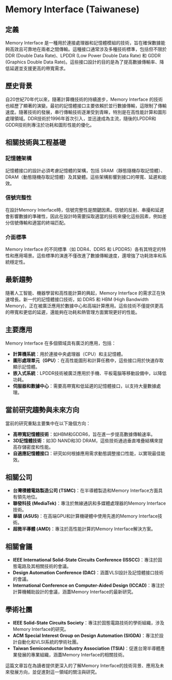 # Memory Interface (Taiwanese)

## 定義
Memory Interface 是一種用於連接處理器和記憶體模組的技術，旨在確保數據能夠高效且可靠地在兩者之間傳輸。這種接口通常涉及多種技術標準，包括但不限於 DDR (Double Data Rate)、LPDDR (Low Power Double Data Rate) 和 GDDR (Graphics Double Data Rate)。這些接口設計的目的是為了提高數據傳輸率、降低延遲並支援更高的帶寬需求。

## 歷史背景
自20世紀70年代以來，隨著計算機技術的持續進步，Memory Interface 的技術也經歷了顯著的演變。最初的記憶體接口主要依賴於並行數據傳輸，這限制了傳輸速度。隨著技術的發展，串行傳輸技術逐漸受到青睞，特別是在高性能計算和圖形處理領域。DDR技術於1996年首次引入，並迅速成為主流，隨後的LPDDR和GDDR技術則專注於功耗和圖形性能的優化。

## 相關技術與工程基礎
### 記憶體架構
記憶體接口的設計必須考慮記憶體的架構，包括 SRAM（靜態隨機存取記憶體）、DRAM（動態隨機存取記憶體）及其變體。這些架構影響到接口的帶寬、延遲和能效。

### 信號完整性
在設計Memory Interface時，信號完整性是關鍵因素。信號的反射、串擾和延遲會影響數據的準確性，因此在設計時需要採取適當的技術來優化這些因素，例如差分信號傳輸和適當的終端匹配。

### 介面標準
Memory Interface 的不同標準（如 DDR4、DDR5 和 LPDDR5）各有其特定的特性和應用場景。這些標準的演進不僅改進了數據傳輸速度，還增強了功耗效率和系統穩定性。

## 最新趨勢
隨著人工智能、機器學習和高性能計算的興起，Memory Interface 的需求正在快速增長。新一代的記憶體接口技術，如 DDR5 和 HBM (High Bandwidth Memory)，正在被廣泛應用於數據中心和高端計算應用。這些技術不僅提供更高的帶寬和更低的延遲，還能夠在功耗和熱管理方面實現更好的性能。

## 主要應用
Memory Interface 在多個領域具有廣泛的應用，包括：
- **計算機系統**：用於連接中央處理器（CPU）和主記憶體。
- **圖形處理單元（GPU）**：在高性能圖形和計算任務中，這些接口用於快速存取顯示記憶體。
- **嵌入式系統**：LPDDR技術被廣泛應用於手機、平板電腦等移動設備中，以降低功耗。
- **伺服器和數據中心**：需要高帶寬和低延遲的記憶體接口，以支持大量數據處理。

## 當前研究趨勢與未來方向
當前的研究重點主要集中在以下幾個方向：
- **高帶寬記憶體技術**：如HBM和GDDR6，旨在進一步提高數據傳輸速率。
- **3D記憶體技術**：如3D NAND和3D DRAM，這些技術通過垂直堆疊結構來提高存儲密度和性能。
- **自適應記憶體接口**：研究如何根據應用需求動態調整接口性能，以實現最佳能效。

## 相關公司
- **台灣積體電路製造公司 (TSMC)**：在半導體製造和Memory Interface方面具有領先地位。
- **聯發科技 (MediaTek)**：專注於無線通訊和多媒體處理器的Memory Interface技術。
- **華碩 (ASUS)**：在高端GPU和計算機硬體中使用先進的Memory Interface技術。
- **超微半導體 (AMD)**：專注於高性能計算的Memory Interface解決方案。

## 相關會議
- **IEEE International Solid-State Circuits Conference (ISSCC)**：專注於固態電路及其相關技術的會議。
- **Design Automation Conference (DAC)**：涵蓋VLSI設計及記憶體接口技術的會議。
- **International Conference on Computer-Aided Design (ICCAD)**：專注於計算機輔助設計的會議，涵蓋Memory Interface的最新研究。

## 學術社團
- **IEEE Solid-State Circuits Society**：專注於固態電路技術的學術組織，涉及Memory Interface的研究。
- **ACM Special Interest Group on Design Automation (SIGDA)**：專注於設計自動化和VLSI系統的學術社團。
- **Taiwan Semiconductor Industry Association (TSIA)**：促進台灣半導體產業發展的專業組織，涵蓋Memory Interface的相關技術。 

這篇文章旨在為讀者提供更深入的了解Memory Interface的技術背景、應用及未來發展方向，並促進對這一領域的關注與研究。